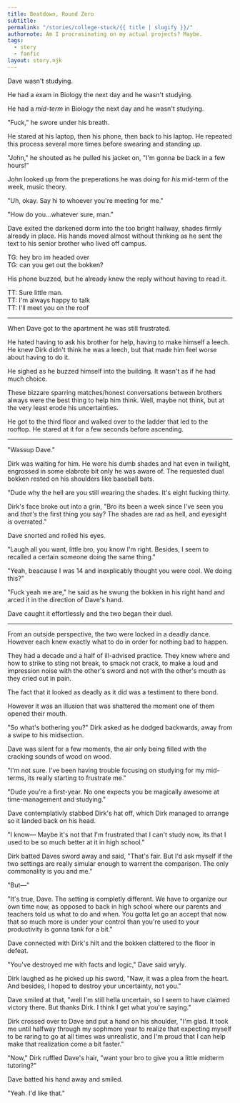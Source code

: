 ```yaml
---
title: Beatdown, Round Zero
subtitle:
permalink: "/stories/college-stuck/{{ title | slugify }}/"
authornote: Am I procrasinating on my actual projects? Maybe.
tags: 
  - story
  - fanfic
layout: story.njk
---
```

Dave wasn't studying.

He had a exam in Biology the next day and he wasn't studying.

He had a *mid-term* in Biology the next day and he wasn't studying.

<span class="dave">"Fuck,"</span> he swore under his breath.

He stared at his laptop, then his phone, then back to his laptop. He repeated this process several more times before swearing and standing up.

<span class="dave">"John,"</span> he shouted as he pulled his jacket on, <span class="dave">"I'm gonna be back in a few hours!"</span>

John looked up from the preperations he was doing for *his* mid-term of the week, music theory.

<span class="john">"Uh, okay. Say hi to whoever you're meeting for me."</span>

<span class="dave">"How do you&mldr;whatever sure, man."</span>

Dave exited the darkened dorm into the too bright hallway, shades firmly already in place. His hands moved almost without thinking as he sent the text to his senior brother who lived off campus.

<span class="chat dave">TG: hey bro im headed over<br />TG: can you get out the bokken?</span>

His phone buzzed, but he already knew the reply without having to read it.

<span class="dirk chat">TT: Sure little man.<br />TT: I'm always happy to talk<br />TT: I'll meet you on the roof</span>

---

When Dave got to the apartment he was still frustrated.

He hated having to ask his brother for help, having to make himself a leech. He knew Dirk didn't think he was a leech, but that made him feel worse about having to do it.

He sighed as he buzzed himself into the building. It wasn't as if he had much choice.

These bizzare sparring matches/honest conversations between brothers always were the best thing to help him think. Well, maybe not think, but at the very least erode his uncertainties.

He got to the third floor and walked over to the ladder that led to the rooftop. He stared at it for a few seconds before ascending.

---

<span class="dirk">"Wassup Dave."</span>

Dirk was waiting for him. He wore his dumb shades and hat even in twilight, engrossed in some elabrote bit only he was aware of. The requested dual bokken rested on his shoulders like baseball bats.

<span class="dave">"Dude why the hell are you still wearing the shades. It's eight fucking thirty.</span>

Dirk's face broke out into a grin, <span class="dirk">"Bro its been a week since I've seen you and *that's* the first thing you say? The shades are rad as hell, and eyesight is overrated."</span>

Dave snorted and rolled his eyes.

<span class="dirk">"Laugh all you want, little bro, you know I'm right. Besides, I seem to recalled a certain someone doing the same thing."</span>

<span class="dave">"Yeah, beacause I was 14 and inexplicably thought you were cool. We doing this?"</span>

<span class="dirk">"Fuck yeah we are,"</span> he said as he swung the bokken in his right hand and arced it in the direction of Dave's hand.

Dave caught it effortlessly and the two began their duel.

---

From an outside perspective, the two were locked in a deadly dance. However each knew exactly what to do in order for nothing bad to happen.

They had a decade and a half of ill-advised practice. They knew where and how to strike to sting not break, to smack not crack, to make a loud and impression noise with the other's sword and not with the other's mouth as they cried out in pain.

The fact that it looked as deadly as it did was a testiment to there bond.

However it was an illusion that was shattered the moment one of them opened their mouth.

<span class="dirk">"So what's bothering you?"</span> Dirk asked as he dodged backwards, away from a swipe to his midsection.

Dave was silent for a few moments, the air only being filled with the cracking sounds of wood on wood.

<span class="dave">"I'm not sure. I've been having trouble focusing on studying for my mid-terms, its really starting to frustrate me."</span>

<span class="dirk">"Dude you're a first-year. No one expects you be magically awesome at time-management and studying."</span>

Dave contemplativly stabbed Dirk's hat off, which Dirk managed to arrange so it landed back on his head.

<span class="dave">"I know&mdash; Maybe it's not that I'm frustrated that I can't study now, its that I used to be so much better at it in high school."</span>

Dirk batted Daves sword away and said, <span class="dirk">"That's fair. But I'd ask myself if the two settings are really simular enough to warrent the comparison. The only commonality is you and me."</span>

<span class="dave">"But&mdash;"</span>

<span class="dirk">"It's true, Dave. The setting is completly different. We have to organize our own time now, as opposed to back in high school where our parents and teachers told us what to do and when. You gotta let go an accept that now that so much more is under your control than you're used to your productivity is gonna tank for a bit."</span>

Dave connected with Dirk's hilt and the bokken clattered to the floor in defeat.

<span class="dave">"You've destroyed me with facts and logic,"</span> Dave said wryly.

Dirk laughed as he picked up his sword, <span class="dirk">"Naw, it was a plea from the heart. And besides, I hoped to destroy your uncertainty, not you."</span>

Dave smiled at that, <span class="dave">"well I'm still hella uncertain, so I seem to have claimed victory there. But thanks Dirk. I think I get what you're saying."</span>

Dirk crossed over to Dave and put a hand on his shoulder, <span class="dirk">"I'm glad. It took me until halfway through my sophmore year to realize that expecting myself to be raring to go at all times was unrealistic, and I'm proud that I can help make that realization come a bit faster."</span>

<span class="dirk">"Now,"</span> Dirk ruffled Dave's hair, <span class="dirk">"want your bro to give you a little midterm tutoring?"</span>

Dave batted his hand away and smiled.

<span class="dave">"Yeah. I'd like that."</span>


